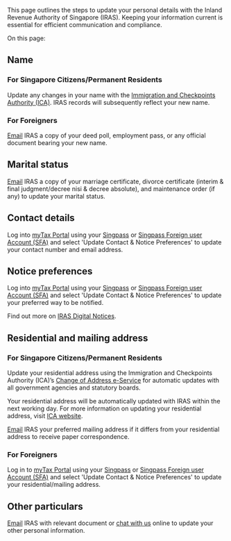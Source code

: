 This page outlines the steps to update your personal details with the Inland Revenue Authority of Singapore (IRAS). Keeping your information current is essential for efficient communication and compliance.

On this page:

## Name

### For Singapore Citizens/Permanent Residents

Update any changes in your name with the [Immigration and Checkpoints Authority (ICA)](https://www.ica.gov.sg/documents/ic/update_particulars "Immigration and Checkpoints Authority (ICA)").
IRAS records will subsequently reflect your new name.

### For Foreigners

[Email](https://mytax.iras.gov.sg/portal/correspondence/mytax-mail "Email") IRAS a copy of your deed poll, employment pass, or any official document bearing your new name.

## Marital status

[Email](https://mytax.iras.gov.sg/portal/correspondence/mytax-mail "Email") IRAS a copy of your marriage certificate, divorce certificate (interim & final judgment/decree nisi & decree absolute), and maintenance order (if any) to update your marital status.

## Contact details

Log into [myTax Portal](https://mytax.iras.gov.sg/login/selection "myTax Portal") using your [Singpass](https://www.singpass.gov.sg/home/ui/login "Singpass 2FA") or [Singpass Foreign user Account (SFA)](https://www.iras.gov.sg/digital-services/others/singpass-foreign-user-account-(sfa)-for-foreign-individuals) and select 'Update Contact & Notice Preferences' to update your contact number and email address.

## Notice preferences

Log into [myTax Portal](https://mytax.iras.gov.sg/login/selection "myTax Portal") using your [Singpass](https://www.singpass.gov.sg/home/ui/login "Singpass 2FA") or [Singpass Foreign user Account (SFA)](https://www.iras.gov.sg/digital-services/others/singpass-foreign-user-account-(sfa)-for-foreign-individuals) and select 'Update Contact & Notice Preferences' to update your preferred way to be notified.

Find out more on [IRAS Digital Notices](https://www.iras.gov.sg/digital-services/others/iras-digital-notices "IRAS Digital Notices").

## Residential and mailing address

### For Singapore Citizens/Permanent Residents

Update your residential address using the Immigration and Checkpoints Authority (ICA)’s [Change of Address e-Service](https://go.gov.sg/ic-address "Change of Address e-Service") for automatic updates with all government agencies and statutory boards.

Your residential address will be automatically updated with IRAS within the next working day. For more information on updating your residential address, visit [ICA website](https://www.ica.gov.sg/documents/ic/update_residential_address "Online Change of Residential Address").

[Email](https://mytax.iras.gov.sg/portal/correspondence/mytax-mail "Email") IRAS your preferred mailing address if it differs from your residential
address to receive paper correspondence.

### For Foreigners

Log in to [myTax Portal](https://mytax.iras.gov.sg/login/selection "myTax Portal") using your [Singpass](https://www.singpass.gov.sg/home/ui/login "Singpass 2FA") or [Singpass Foreign user Account (SFA)](https://www.iras.gov.sg/digital-services/others/singpass-foreign-user-account-(sfa)-for-foreign-individuals) and select 'Update Contact & Notice Preferences' to update your residential/mailing address.

## Other particulars

[Email](https://mytax.iras.gov.sg/portal/correspondence/mytax-mail "Email") IRAS with relevant document or [chat with us](https://www.iras.gov.sg/taxes/individual-income-tax/basics-of-individual-income-tax/managing-mytax-portal-account/update-particulars#) online to update your other personal information.